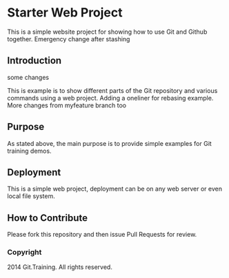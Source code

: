 # Starter Web Project 

This is a simple website project for showing how to use Git and Github together. Emergency change after stashing

## Introduction
some changes

This is example is to show different parts of the Git repository and various commands using a web project.
Adding a oneliner for rebasing example. More changes from myfeature branch too 

## Purpose

As stated above, the main purpose is to provide simple examples for Git training demos.

## Deployment

This is a simple web project, deployment can be on any web server or even local file system. 

## How to Contribute

Please fork this repository and then issue Pull Requests for review. 

### Copyright 

2014 Git.Training. All rights reserved.